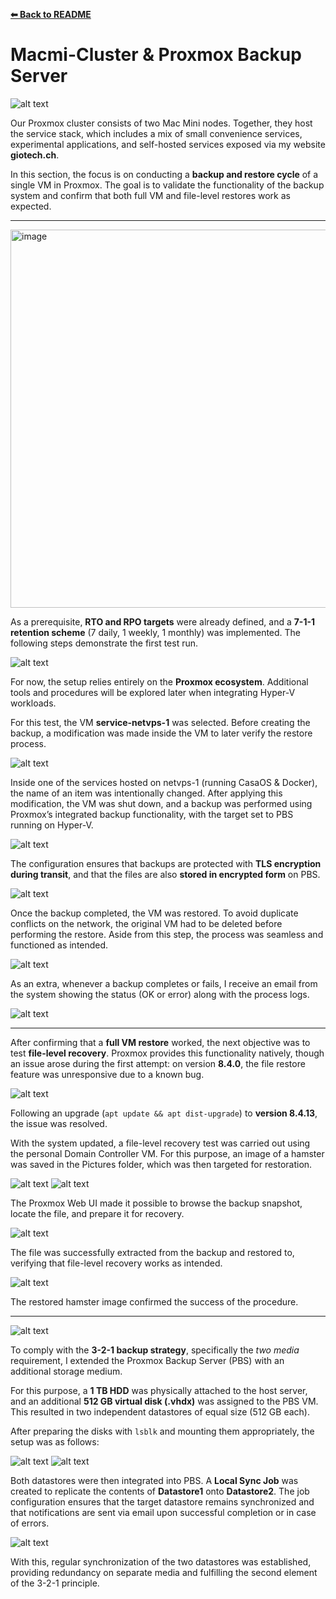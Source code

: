 **[⬅ Back to README](/README.md)**

# Macmi-Cluster & Proxmox Backup Server

![alt text](image-1.png)

Our Proxmox cluster consists of two Mac Mini nodes. Together, they host the service stack, which includes a mix of small convenience services, experimental applications, and self-hosted services exposed via my website **giotech.ch**.

In this section, the focus is on conducting a **backup and restore cycle** of a single VM in Proxmox. The goal is to validate the functionality of the backup system and confirm that both full VM and file-level restores work as expected.

---

<img width="809" height="605" alt="image" src="https://github.com/user-attachments/assets/c0e4cd95-30a0-4973-b822-443ec569caae" />

As a prerequisite, **RTO and RPO targets** were already defined, and a **7-1-1 retention scheme** (7 daily, 1 weekly, 1 monthly) was implemented. The following steps demonstrate the first test run.

![alt text](image-3.png)

For now, the setup relies entirely on the **Proxmox ecosystem**. Additional tools and procedures will be explored later when integrating Hyper-V workloads.

For this test, the VM **service-netvps-1** was selected. Before creating the backup, a modification was made inside the VM to later verify the restore process.

![alt text](image-4.png)

Inside one of the services hosted on netvps-1 (running CasaOS & Docker), the name of an item was intentionally changed. After applying this modification, the VM was shut down, and a backup was performed using Proxmox’s integrated backup functionality, with the target set to PBS running on Hyper-V.

![alt text](image-5.png)

The configuration ensures that backups are protected with **TLS encryption during transit**, and that the files are also **stored in encrypted form** on PBS.

![alt text](image-7.png)

Once the backup completed, the VM was restored. To avoid duplicate conflicts on the network, the original VM had to be deleted before performing the restore. Aside from this step, the process was seamless and functioned as intended.

![alt text](image-8.png)

As an extra, whenever a backup completes or fails, I receive an email from the system showing the status (OK or error) along with the process logs.

![alt text](image-14.png)

---

After confirming that a **full VM restore** worked, the next objective was to test **file-level recovery**. Proxmox provides this functionality natively, though an issue arose during the first attempt: on version **8.4.0**, the file restore feature was unresponsive due to a known bug.

![alt text](image-9.png)

Following an upgrade (`apt update && apt dist-upgrade`) to **version 8.4.13**, the issue was resolved.

With the system updated, a file-level recovery test was carried out using the personal Domain Controller VM. For this purpose, an image of a hamster was saved in the Pictures folder, which was then targeted for restoration.

![alt text](image-10.png)
![alt text](image-11.png)

The Proxmox Web UI made it possible to browse the backup snapshot, locate the file, and prepare it for recovery.

![alt text](image-12.png)

The file was successfully extracted from the backup and restored to, verifying that file-level recovery works as intended.

![alt text](image-13.png)

The restored hamster image confirmed the success of the procedure.

---

![alt text](image-15.png)

To comply with the **3-2-1 backup strategy**, specifically the *two media* requirement, I extended the Proxmox Backup Server (PBS) with an additional storage medium.

For this purpose, a **1 TB HDD** was physically attached to the host server, and an additional **512 GB virtual disk (.vhdx)** was assigned to the PBS VM. This resulted in two independent datastores of equal size (512 GB each).

After preparing the disks with `lsblk` and mounting them appropriately, the setup was as follows:

![alt text](image-17.png)
![alt text](image-16.png)

Both datastores were then integrated into PBS. A **Local Sync Job** was created to replicate the contents of **Datastore1** onto **Datastore2**. The job configuration ensures that the target datastore remains synchronized and that notifications are sent via email upon successful completion or in case of errors.

![alt text](image-18.png)

With this, regular synchronization of the two datastores was established, providing redundancy on separate media and fulfilling the second element of the 3-2-1 principle.